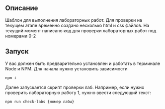 ## Описание

Шаблон для выполнения лабораторных работ. Для проверки на текущем этапе временно создано несколько html и css файлов. На текущий момент написано код для проверки лабораторных работ под номерами 0-2

## Запуск

У вас должен быть предварительно установлен и работать в терминале Node и NPM. Для начала нужно установить зависимости

```bash
npm i
```

Далее запускается скрипт проверки лаб. Например, если нужно проверить лабораторную работу 1, нужно ввести следующий текст:

```bash
npm run check-labs {номер лабы}
```

